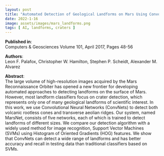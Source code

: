 ```yaml
---
layout: post
title: "Automated Detection of Geological Landforms on Mars Using Convolutional Neural Networks"
date: 2022-1-16
image: assets/images/mars_landforms.png
tags: [ AI, landforms, craters ]
---
```


**Published in**:   
Computers & Geosciences Volume 101, April 2017, Pages 48-56

**Authors**:   
Leon F. Palafox, Christopher W. Hamilton, Stephen P. Scheidt, Alexander M. Alvarez

**Abstract**:   
The large volume of high-resolution images acquired by the Mars Reconnaissance Orbiter has opened a new frontier for developing automated approaches to detecting landforms on the surface of Mars. However, most landform classifiers focus on crater detection, which represents only one of many geological landforms of scientific interest. In this work, we use Convolutional Neural Networks (ConvNets) to detect both volcanic rootless cones and transverse aeolian ridges. Our system, named MarsNet, consists of five networks, each of which is trained to detect landforms of different sizes. We compare our detection algorithm with a widely used method for image recognition, Support Vector Machines (SVMs) using Histogram of Oriented Gradients (HOG) features. We show that ConvNets can detect a wide range of landforms and has better accuracy and recall in testing data than traditional classifiers based on SVMs.
